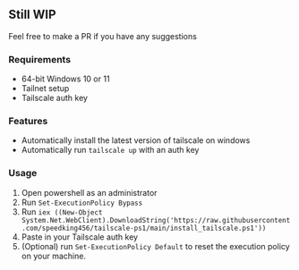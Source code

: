 ## Still WIP
Feel free to make a PR if you have any suggestions

### Requirements
- 64-bit Windows 10 or 11
- Tailnet setup
- Tailscale auth key

### Features
- Automatically install the latest version of tailscale on windows
- Automatically run `tailscale up` with an auth key

### Usage
1. Open powershell as an administrator
2. Run `Set-ExecutionPolicy Bypass`
3. Run `iex ((New-Object System.Net.WebClient).DownloadString('https://raw.githubusercontent.com/speedking456/tailscale-ps1/main/install_tailscale.ps1'))`
4. Paste in your Tailscale auth key
5. (Optional) run `Set-ExecutionPolicy Default` to reset the execution policy on your machine.
